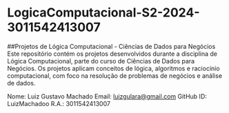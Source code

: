 # LogicaComputacional-S2-2024-3011542413007

##Projetos de Lógica Computacional - Ciências de Dados para Negócios
Este repositório contém os projetos desenvolvidos durante a disciplina de Lógica Computacional, parte do curso de Ciências de Dados para Negócios. Os projetos aplicam conceitos de lógica, algoritmos e raciocínio computacional, com foco na resolução de problemas de negócios e análise de dados.

Nome: Luiz Gustavo Machado
Email: luizgulara@gmail.com
GitHub ID: LuizMachadoo
R.A.: 3011542413007
